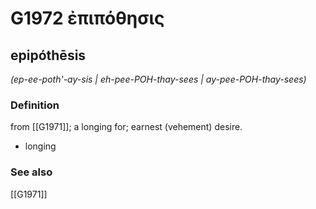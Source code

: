 # G1972 ἐπιπόθησις

## epipóthēsis

_(ep-ee-poth'-ay-sis | eh-pee-POH-thay-sees | ay-pee-POH-thay-sees)_

### Definition

from [[G1971]]; a longing for; earnest (vehement) desire.

- longing

### See also

[[G1971]]

